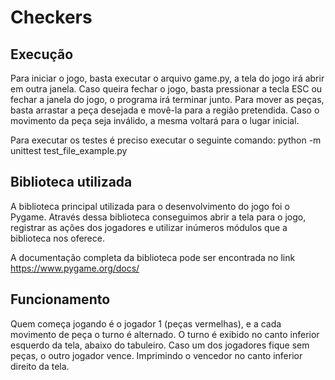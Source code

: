 # Checkers

## Execução

Para iniciar o jogo, basta executar o arquivo game.py, a tela do jogo irá abrir em outra janela.
Caso queira fechar o jogo, basta pressionar a tecla ESC ou fechar a janela do jogo, o programa irá terminar junto.
Para mover as peças, basta arrastar a peça desejada e movê-la para a região pretendida. Caso o movimento da peça seja inválido, a mesma voltará para o lugar inicial.

Para executar os testes é preciso executar o seguinte comando:
python -m unittest test_file_example.py

## Biblioteca utilizada

A biblioteca principal utilizada para o desenvolvimento do jogo foi o Pygame. Através dessa biblioteca conseguimos abrir a tela para o jogo, registrar as ações dos jogadores e utilizar inúmeros módulos que a biblioteca nos oferece.

A documentação completa da biblioteca pode ser encontrada no link https://www.pygame.org/docs/

## Funcionamento 

Quem começa jogando é o jogador 1 (peças vermelhas), e a cada movimento de peça o turno é alternado.
O turno é exibido no canto inferior esquerdo da tela, abaixo do tabuleiro.
Caso um dos jogadores fique sem peças, o outro jogador vence. Imprimindo o vencedor no canto inferior direito da tela.
